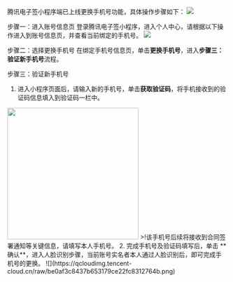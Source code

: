 腾讯电子签小程序端已上线更换手机号功能，具体操作步骤如下：
![](https://qcloudimg.tencent-cloud.cn/raw/3b12af20dfd261f48fdb1e9520d9907a.png)

步骤一：进入账号信息页
登录腾讯电子签小程序，进入个人中心，请根据以下操作进入到账号信息页，并查看当前绑定的手机号。
![](https://qcloudimg.tencent-cloud.cn/raw/0670bfee0e018831aced2af31cb8dd58.png)

步骤二：选择更换手机号
在绑定手机号信息页，单击**更换手机号**，进入**步骤三：验证新手机号**流程。

步骤三：验证新手机号
1. 进入小程序页面后，请输入新的手机号，单击**获取验证码**，将手机接收到的验证码信息填入到验证码一栏中。
<img style="width:300px; max-width: inherit;" src="https://qcloudimg.tencent-cloud.cn/raw/09b1a39b9a1e64ddbc572a6a1d1dd693.png" />
>!该手机号后续将接收到合同签署通知等关键信息，请填写本人手机号。
2. 完成手机号及验证码填写后，单击 **确认**，进入人脸识别步骤，当前账号实名者本人通过人脸识别后，即可完成手机号的更换。
![](https://qcloudimg.tencent-cloud.cn/raw/be0af3c8437b653179ce22fc8312764b.png)

